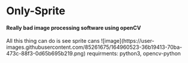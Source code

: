 # Only-Sprite

#### Really bad image processing software using openCV
<p> 
All this thing can do is see sprite cans
![image](https://user-images.githubusercontent.com/85261675/164960523-36b19413-70ba-473c-88f3-0d65b695b219.png)
requirments: python3, opencv-python
</p>
